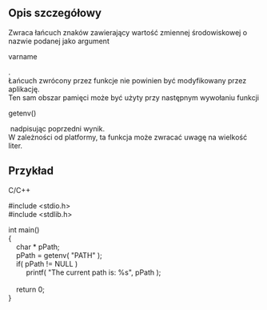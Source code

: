 ## Opis szczegółowy

Zwraca łańcuch znaków zawierający wartość zmiennej środowiskowej o nazwie podanej jako argument

varname

.  
Łańcuch zwrócony przez funkcje nie powinien być modyfikowany przez aplikację.  
Ten sam obszar pamięci może być użyty przy następnym wywołaniu funkcji

getenv()

 nadpisując poprzedni wynik.  
W zależności od platformy, ta funkcja może zwracać uwagę na wielkość liter.  

## Przykład

C/C++

#include <stdio.h>  
#include <stdlib.h>  
  
int main()  
{  
    char * pPath;  
    pPath = getenv( "PATH" );  
    if( pPath != NULL )  
         printf( "The current path is: %s", pPath );  
     
    return 0;  
}